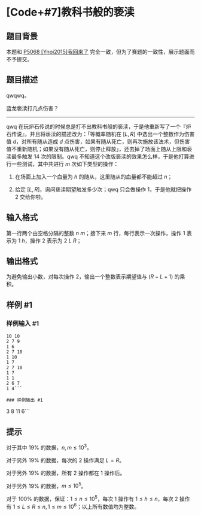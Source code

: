 # [Code+#7]教科书般的亵渎

## 题目背景

本题和 [P5068 [Ynoi2015]我回来了](https://www.luogu.com.cn/problem/P5068) 完全一致，但为了赛题的一致性，展示题面而不予提交。

## 题目描述

qwqwq。

蓝龙亵渎打几点伤害？

-------

qwq 在玩炉石传说的时候总是打不出教科书般的亵渎，于是他重新写了一个『炉石传说』，并且将亵渎的描述改为：「等概率随机在 $[L,R]$ 中选出一个整数作为伤害值 $d$，对所有随从造成 $d$ 点伤害，如果有随从死亡，则再次施放该法术，但伤害值不重新随机；如果没有随从死亡，则停止释放」，还去掉了场面上随从上限和亵渎最多触发 $14$ 次的限制。qwq 不知道这个改版亵渎的效果怎么样，于是他打算进行一些测试，其中共进行 $m$ 次如下类型的操作：

1. 在场面上加入一个血量为 $h$ 的随从，这里随从的血量都不能超过 $n$；

2. 给定 $[L,R]$，询问亵渎期望触发多少次；qwq 只会做操作 $1$，于是他就把操作 $2$ 交给你啦。

## 输入格式

第一行两个由空格分隔的整数 $n\ m$；接下来 $m$ 行，每行表示一次操作，操作 $1$ 表示为 $1\ h$，操作 $2$ 表示为 $2\ L\ R$；

## 输出格式

为避免输出小数，对每次操作 $2$，输出一个整数表示期望值与 $(R-L+1)$ 的乘积。

## 样例 #1

### 样例输入 #1
```
10 10
2 7 9
1 6
2 7 10
1 10
1 7
2 7 10
1 7
1 1
2 6 7
1 4```

### 样例输出 #1

```
3
8
11
6```

## 提示

对于其中 $19\%$ 的数据，$n,m\le 10^3$。

对于另外 $19\%$ 的数据，每次的 $2$ 操作满足 $L = R$。

对于另外 $19\%$ 的数据，所有 $2$ 操作都在 $1$ 操作后。

对于另外 $19\%$ 的数据，$m\le10^5$。

对于 $100\%$ 的数据，保证：$1\le n\le 10^5$，每次 $1$ 操作有 $1\le h\le n$，每次 $2$ 操作有 $1\le L\le R\le n, 1\le m\le 10^6$；以上所有数值均为整数。
